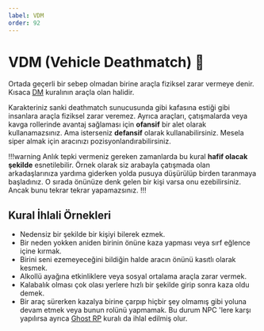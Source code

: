 ```yaml
---
label: VDM 
order: 92
---
```


# VDM (Vehicle Deathmatch) :construction:

Ortada geçerli bir sebep olmadan birine araçla fiziksel zarar vermeye denir. Kısaca [DM](/rules/terminology/dm.md) kuralının araçla olan halidir.

Karakteriniz sanki deathmatch sunucusunda gibi kafasına estiği gibi insanlara araçla fiziksel zarar veremez. Ayrıca araçları, çatışmalarda veya kavga rollerinde avantaj sağlaması için **ofansif** bir alet olarak kullanamazsınız. Ama isterseniz **defansif** olarak kullanabilirsiniz. Mesela siper almak için aracınızı pozisyonlandırabilirsiniz.

!!!warning
Anlık tepki vermeniz gereken zamanlarda bu kural **hafif olacak şekilde** esnetilebilir. Örnek olarak siz arabayla çatışmada olan arkadaşlarınıza yardıma giderken yolda pusuya düşürülüp birden taranmaya başladınız. O sırada önünüze denk gelen bir kişi varsa onu ezebilirsiniz. Ancak bunu tekrar tekrar yapamazsınız.
!!!

## Kural İhlali Örnekleri

- Nedensiz bir şekilde bir kişiyi bilerek ezmek.
- Bir neden yokken aniden birinin önüne kaza yapması veya sırf eğlence içine kırmak.
- Birini seni ezemeyeceğini bildiğin halde aracın önünü kasıtlı olarak kesmek.
- Alkollü ayağına etkinliklere veya sosyal ortalama araçla zarar vermek.
- Kalabalık olması çok olası yerlere hızlı bir şekilde girip sonra kaza oldu demek.
- Bir araç sürerken kazalya birine çarpıp hiçbir şey olmamış gibi yoluna devam etmek veya bunun rolünü yapmamak. Bu durum NPC 'lere karşı yapılırsa ayrıca [Ghost RP](/rules/terminology/ghost-rp.md) kuralı da ihlal edilmiş olur.
